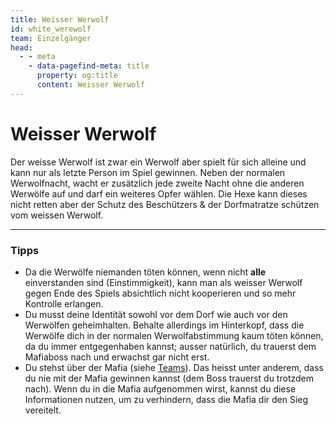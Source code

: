 ```yaml
---
title: Weisser Werwolf
id: white_werewolf
team: Einzelgänger
head:
  - - meta
    - data-pagefind-meta: title
      property: og:title
      content: Weisser Werwolf
---
```


# Weisser Werwolf <TeamBadge team="Einzelgänger" />

Der weisse Werwolf ist zwar ein Werwolf aber spielt für sich alleine und kann nur als letzte Person im Spiel gewinnen. Neben der normalen Werwolfnacht, wacht er zusätzlich jede zweite Nacht ohne die anderen Werwölfe auf und darf ein weiteres Opfer wählen. Die Hexe kann dieses nicht retten aber der Schutz des Beschützers & der Dorfmatratze schützen vom weissen Werwolf.

---

### Tipps

- Da die Werwölfe niemanden töten können, wenn nicht **alle** einverstanden sind (Einstimmigkeit), kann man als weisser Werwolf gegen Ende des Spiels absichtlich nicht kooperieren und so mehr Kontrolle erlangen.
- Du musst deine Identität sowohl vor dem Dorf wie auch vor den Werwölfen geheimhalten. Behalte allerdings im Hinterkopf, dass die Werwölfe dich in der normalen Werwolfabstimmung kaum töten können, da du immer entgegenhaben kannst; ausser natürlich, du trauerst dem Mafiaboss nach und erwachst gar nicht erst.
- Du stehst über der Mafia (siehe [Teams](/regeln/teams)). Das heisst unter anderem, dass du nie mit der Mafia gewinnen kannst (dem Boss trauerst du trotzdem nach). Wenn du in die Mafia aufgenommen wirst, kannst du diese Informationen nutzen, um zu verhindern, dass die Mafia dir den Sieg vereitelt.
